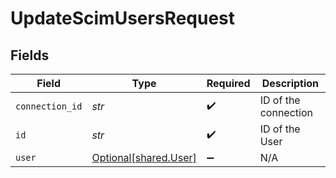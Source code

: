 # UpdateScimUsersRequest


## Fields

| Field                                                | Type                                                 | Required                                             | Description                                          |
| ---------------------------------------------------- | ---------------------------------------------------- | ---------------------------------------------------- | ---------------------------------------------------- |
| `connection_id`                                      | *str*                                                | :heavy_check_mark:                                   | ID of the connection                                 |
| `id`                                                 | *str*                                                | :heavy_check_mark:                                   | ID of the User                                       |
| `user`                                               | [Optional[shared.User]](../../models/shared/user.md) | :heavy_minus_sign:                                   | N/A                                                  |